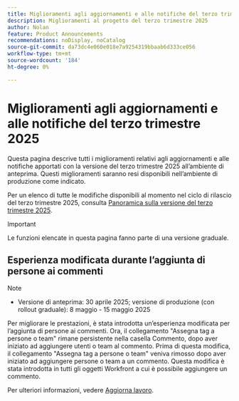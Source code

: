 ```yaml
---
title: Miglioramenti agli aggiornamenti e alle notifiche del terzo trimestre 2025
description: Miglioramenti al progetto del terzo trimestre 2025
author: Nolan
feature: Product Announcements
recommendations: noDisplay, noCatalog
source-git-commit: da73dc4e060e018e7a9254319bbaab6d333ce056
workflow-type: tm+mt
source-wordcount: '184'
ht-degree: 0%

---
```


# Miglioramenti agli aggiornamenti e alle notifiche del terzo trimestre 2025

Questa pagina descrive tutti i miglioramenti relativi agli aggiornamenti e alle notifiche apportati con la versione del terzo trimestre 2025 all’ambiente di anteprima. Questi miglioramenti saranno resi disponibili nell’ambiente di produzione come indicato.

Per un elenco di tutte le modifiche disponibili al momento nel ciclo di rilascio del terzo trimestre 2025, consulta [Panoramica sulla versione del terzo trimestre 2025](/help/quicksilver/product-announcements/product-releases/25-q3-release-activity/25-q3-release-overview.md).

>[!IMPORTANT]
>
>Le funzioni elencate in questa pagina fanno parte di una versione graduale.

## Esperienza modificata durante l’aggiunta di persone ai commenti

>[!NOTE]
>
>* Versione di anteprima: 30 aprile 2025; versione di produzione (con rollout graduale): 8 maggio - 15 maggio 2025

Per migliorare le prestazioni, è stata introdotta un’esperienza modificata per l’aggiunta di persone ai commenti. Ora, il collegamento &quot;Assegna tag a persone o team&quot; rimane persistente nella casella Commento, dopo aver iniziato ad aggiungere utenti o team al commento. Prima di questa modifica, il collegamento &quot;Assegna tag a persone o team&quot; veniva rimosso dopo aver iniziato ad aggiungere persone o team a un commento. Questa modifica è stata introdotta in tutti gli oggetti Workfront a cui è possibile aggiungere un commento.

Per ulteriori informazioni, vedere [Aggiorna lavoro](/help/quicksilver/workfront-basics/updating-work-items-and-viewing-updates/update-work.md).


